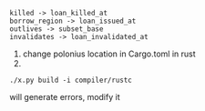 ```
killed -> loan_killed_at
borrow_region -> loan_issued_at
outlives -> subset_base
invalidates -> loan_invalidated_at 
```

1. change polonius location in Cargo.toml in rust
2. 
```
./x.py build -i compiler/rustc
```
will generate errors, modify it

